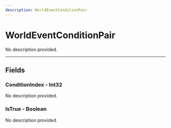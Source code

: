 ```yaml
---
description: WorldEventConditionPair
---
```


# WorldEventConditionPair

No description provided.

***

## Fields

### ConditionIndex - Int32

No description provided.

### IsTrue - Boolean

No description provided.
